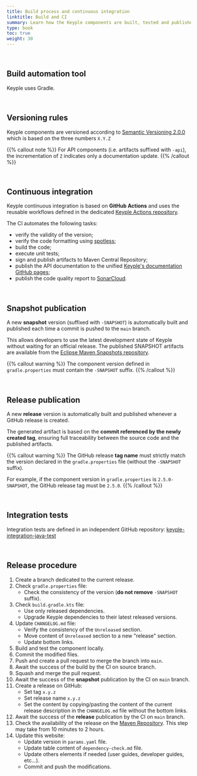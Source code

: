 ```yaml
---
title: Build process and continuous integration
linktitle: Build and CI
summary: Learn how the Keyple components are built, tested and published.
type: book
toc: true
weight: 30
---
```


<br>

## Build automation tool

Keyple uses Gradle.

<br>

## Versioning rules

Keyple components are versioned according to [Semantic Versioning 2.0.0](https://semver.org) which is based on the three numbers `X.Y.Z`

{{% callout note %}}
For API components (i.e. artifacts suffixed with `-api`), the incrementation of `Z` indicates only a documentation update.
{{% /callout %}}

<br>

## Continuous integration

Keyple continuous integration is based on **GitHub Actions** and uses the reusable
workflows defined in the dedicated [Keyple Actions repository](https://github.com/eclipse-keyple/keyple-actions).

The CI automates the following tasks:
* verify the validity of the version;
* verify the code formatting using [spotless](https://github.com/diffplug/spotless);
* build the code;
* execute unit tests;
* sign and publish artifacts to Maven Central Repository;
* publish the API documentation to the unified [Keyple's documentation GitHub pages](https://docs.keyple.org/);
* publish the code quality report to [SonarCloud](https://sonarcloud.io/organizations/eclipse/projects?search=keyple&sort=-analysis_date).

<br>

## Snapshot publication

A new **snapshot** version (suffixed with `-SNAPSHOT`) is automatically built and published each time a commit is pushed
to the `main` branch.

This allows developers to use the latest development state of Keyple without waiting for an official release. The
published SNAPSHOT artifacts are available from
the [Eclipse Maven Snapshots repository](https://central.sonatype.com/service/rest/repository/browse/maven-snapshots).

{{% callout warning %}}
The component version defined in `gradle.properties` must contain the `-SNAPSHOT` suffix.
{{% /callout %}}

<br>

## Release publication

A new **release** version is automatically built and published whenever a GitHub release is created.

The generated artifact is based on the **commit referenced by the newly created tag**, ensuring full traceability
between the source code and the published artifacts.

{{% callout warning %}}
The GitHub release **tag name** must strictly match the version declared in the `gradle.properties` file (without the
`-SNAPSHOT` suffix).

For example, if the component version in `gradle.properties` is `2.5.0-SNAPSHOT`, the GitHub release tag must be
`2.5.0`.
{{% /callout %}}

<br>

## Integration tests

Integration tests are defined in an independent GitHub repository: [keyple-integration-java-test](https://github.com/eclipse-keyple/keyple-integration-java-test)

<br>

## Release procedure

1. Create a branch dedicated to the current release.
2. Check `gradle.properties` file:
    - Check the consistency of the version (**do not remove** `-SNAPSHOT` suffix).
3. Check `build.gradle.kts` file:
    - Use only released dependencies.
    - Upgrade Keyple dependencies to their latest released versions.
4. Update `CHANGELOG.md` file:
    - Verify the consistency of the `Unreleased` section.
    - Move content of `Unreleased` section to a new "release" section.
    - Update bottom links.
5. Build and test the component locally.
6. Commit the modified files.
7. Push and create a pull request to merge the branch into `main`.
8. Await the success of the build by the CI on source branch.
9. Squash and merge the pull request.
10. Await the success of the **snapshot** publication by the CI on `main` branch.
11. Create a release on GitHub:
    - Set tag `x.y.z`
    - Set release name `x.y.z`
    - Set the content by copying/pasting the content of the current release description in the `CHANGELOG.md` file
      without the bottom links.
12. Await the success of the **release** publication by the CI on `main` branch.
13. Check the availability of the release on
    the [Maven Repository](https://repo.maven.apache.org/maven2/org/eclipse/keyple/). This step may take from 10 minutes
    to 2 hours.
14. Update this website:
    - Update version in `params.yaml` file.
    - Update table content of `dependency-check.md` file.
    - Update others elements if needed (user guides, developer guides, etc...).
    - Commit and push the modifications.